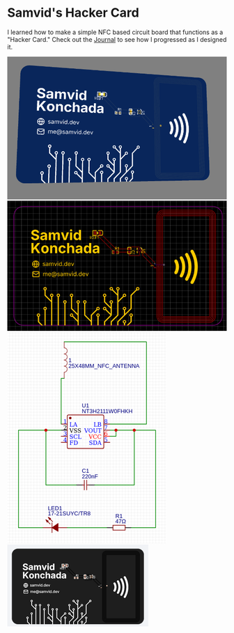 # Samvid's Hacker Card

I learned how to make a simple NFC based circuit board that functions as a "Hacker Card." Check out the [Journal](JOURNAL.md) to see how I progressed as I designed it.

![3D](img/3d.png)
![PCB](img/pcb.png)
![Schematic](img/schematic.png)
![Checkout](img/checkout.png)
